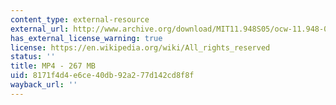 ```yaml
---
content_type: external-resource
external_url: http://www.archive.org/download/MIT11.948S05/ocw-11.948-07mar2005-220k.mp4
has_external_license_warning: true
license: https://en.wikipedia.org/wiki/All_rights_reserved
status: ''
title: MP4 - 267 MB
uid: 8171f4d4-e6ce-40db-92a2-77d142cd8f8f
wayback_url: ''
---
```

